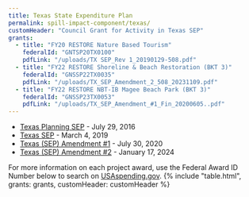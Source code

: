 ```yaml
---
title: Texas State Expenditure Plan
permalink: spill-impact-component/texas/
customHeader: "Council Grant for Activity in Texas SEP"
grants:
  - title: "FY20 RESTORE Nature Based Tourism" 
    federalId: "GNTSP20TX0100"
    pdfLink: "/uploads/TX SEP_Rev 1_20190129-508.pdf"
  - title: "FY22 RESTORE Shoreline & Beach Restoration (BKT 3)"
    federalId: "GNSSP22TX0035"
    pdfLink: "/uploads/TX_SEP_Amendment_2_508_20231109.pdf"
  - title: "FY22 RESTORE NBT-IB Magee Beach Park (BKT 3)"
    federalId: "GNSSP23TX0053"
    pdfLink: "/uploads/TX_SEP_Amendment_#1_Fin_20200605..pdf" 
---
```


<link rel="stylesheet" href="/styles/styles.scss">

- [Texas Planning SEP](/uploads/PSEP-TX-approval_letter_from_the_Chair-transmittal_letter-and_PSEP.pdf) - July 29, 2016
- [Texas SEP](/uploads/TX_SEP_Rev_1_20190129-508.pdf) - March 4, 2019
- [Texas (SEP) Amendment #1](/uploads/TX_SEP_Amendment_#1_Fin_20200605..pdf) - July 30, 2020
- [Texas (SEP) Amendment #2](/uploads/TX_SEP_Amendment_2_508_20231109.pdf) - January 17, 2024

For more information on each project award, use the Federal Award ID Number below to search on [USAspending.gov](https://www.usaspending.gov/search/?hash=d0cede4de5827d24bbd9d27076bf18f2).
{% include "table.html", grants: grants, customHeader: customHeader %}